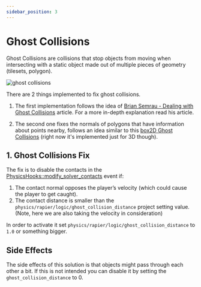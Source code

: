 ```yaml
---
sidebar_position: 3
---
```


# Ghost Collisions

Ghost Collisions are collisions that stop objects from moving when intersecting with a static object made out of multiple pieces of geometry (tilesets, polygon).

![ghost collisions](/img/ghost_collisions.gif)

There are 2 things implemented to fix ghost collisions.

1. The first implementation follows the idea of [Brian Semrau - Dealing with Ghost Collisions](https://briansemrau.github.io/dealing-with-ghost-collisions/) article. For a more in-depth explanation read his article.

2. The second one fixes the normals of polygons that have information about points nearby, follows an idea similar to this [box2D Ghost Collisions](https://box2d.org/posts/2020/06/ghost-collisions/) (right now it's implemented just for 3D though).

## 1. Ghost Collisions Fix

The fix is to disable the contacts in the [PhysicsHooks::modify_solver_contacts](https://rapier.rs/docs/user_guides/rust/advanced_collision_detection/#contact-modification) event if:

1. The contact normal opposes the player’s velocity (which could cause the player to get caught).
2. The contact distance is smaller than the `physics/rapier/logic/ghost_collision_distance` project setting value. (Note, here we are also taking the velocity in consideration)

In order to activate it set `physics/rapier/logic/ghost_collision_distance` to `1.0` or something bigger.

## Side Effects

The side effects of this solution is that objects might pass through each other a bit. If this is not intended you can disable it by setting the `ghost_collision_distance` to 0.
